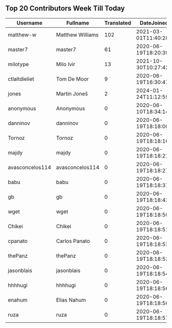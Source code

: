 ## Top 20 Contributors Week Till Today ##
|Username|Fullname|Translated|DateJoined|Language|
|--------|--------|----------|----------|-------|
|matthew-w|Matthew Williams|102|2021-03-01T11:40:28.|en_AU|
|master7|master7|61|2020-06-19T18:20:39.|pl|
|milotype|Milo Ivir|13|2021-10-30T10:27:42.|hr|
|ctlaltdieliet|Tom De Moor|9|2020-06-19T16:30:47Z|nl|
|jones|Martin Joneš|2|2024-01-24T11:12:59.|cs|
|anonymous|Anonymous|0|2020-06-10T18:34:14.||
|danninov|danninov|0|2020-06-19T18:18:00.||
|Tornoz|Tornoz|0|2020-06-19T18:18:16.||
|majdy|majdy|0|2020-06-19T18:18:21.||
|avasconcelos114|avasconcelos114|0|2020-06-19T18:18:27Z||
|babu|babu|0|2020-06-19T18:18:37.||
|gb|gb|0|2020-06-19T18:18:43.||
|wget|wget|0|2020-06-19T18:18:50Z|ro|
|Chikei|Chikei|0|2020-06-19T18:18:51Z|zh_Hant|
|cpanato|Carlos Panato|0|2020-06-19T18:18:53Z||
|thePanz|thePanz|0|2020-06-19T18:18:53Z||
|jasonblais|jasonblais|0|2020-06-19T18:18:54Z||
|hhhhugi|hhhhugi|0|2020-06-19T18:18:56.||
|enahum|Elias  Nahum|0|2020-06-19T18:18:56Z|es|
|ruza|ruza|0|2020-06-19T18:18:57.||
